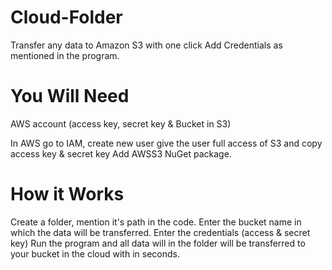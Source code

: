 # Cloud-Folder
Transfer any data to Amazon S3 with one click
Add Credentials as mentioned in the program.

# You Will Need
AWS account (access key, secret key & Bucket in S3)
   
In AWS go to IAM, create new user give the user full access of S3 and copy access key & secret key
Add AWSS3 NuGet package.

# How it Works
Create a folder, mention it's path in the code.
Enter the bucket name in which the data will be transferred.
Enter the credentials (access & secret key)
Run the program and all data will in the folder will be transferred to your bucket in the cloud with in seconds.
